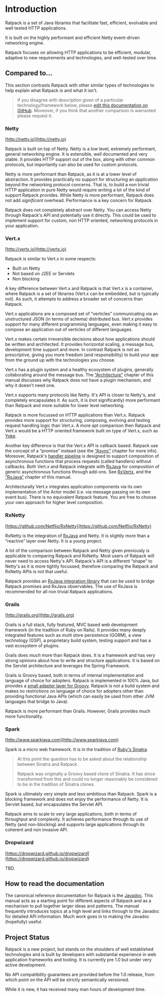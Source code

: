 # Introduction

Ratpack is a set of Java libraries that facilitate fast, efficient, evolvable and well tested HTTP applications.

It is built on the highly performant and efficient Netty event-driven networking engine.

Ratpack focuses on allowing HTTP applications to be efficient, modular, adaptive to new requirements and technologies, and well-tested over time.

## Compared to…

This section contrasts Ratpack with other similar types of technologies to help explain what Ratpack is and what it isn't.

> If you disagree with description given of a particular technology/framework below, please [edit this documentation on GitHub](https://github.com/ratpack/ratpack/blob/master/ratpack-manual/src/content/chapters/01-intro.md).
> Moreover, if you think that another comparison is warranted please request it.

### Netty

[http://netty.io](http://netty.io)

Ratpack is built on top of Netty.
Netty is a low level, extremely performant, general networking engine.
It is extensible, well documented and very stable.
It provides HTTP support out of the box, along with other common protocols, but importantly can also be used for custom protocols.
 
Netty is more performant than Ratpack, as it is at a lower level of abstraction.
It provides practically no support for structuring an _application_ beyond the networking protocol concerns.
That is, to build a non trivial HTTP application in pure Netty would require writing a lot of the kind of support Ratpack provides.
While Netty is more performant, Ratpack does not add _significant_ overhead.
Performance is a key concern for Ratpack.

Ratpack does not completely abstract over Netty.
You can access Netty through Ratpack's API and potentially use it directly.
This could be used to implement support for custom, non HTTP oriented, networking protocols in your application.

### Vert.x

[http://vertx.io](http://vertx.io)

Ratpack is similar to Vert.x in some respects: 

* Built on Netty
* Not based on J2EE or Servlets
* Non blocking

A key difference between Vert.x and Ratpack is that Vert.x is a container, where Ratpack is a set of libraries (Vert.x can be embedded, but is typically not).
As such, it attempts to address a broader set of concerns than Ratpack.

Vert.x applications are a composed set of “verticles” communicating via an unstructured JSON (in terms of schema) distributed bus.
Vert.x provides support for many different programming languages, even making it easy to compose an application out of verticles of different languages.
  
Vert.x makes certain irreversible decisions about how applications should be written and architected.
It provides horizontal scaling, a message bus, development time support and more.
In contrast Ratpack is not as prescriptive, giving you more freedom (and responsibility) to build your app from the ground up with the technologies you choose.

Vert.x has a plugin system and a healthy ecosystem of plugins, generally collaborating around the message bus.
The [“Architecture”](architecture.html) chapter of this manual discusses why Ratpack does not have a plugin mechanism, and why it doesn't need one.

Vert.x supports many protocols like Netty.
It's API is closer to Netty's, and completely encapsulates it.
As such, it is (not significantly) more performant than Ratpack and more suitable for lower level networking.

Ratpack is more focussed on HTTP applications than Vert.x.
Ratpack provides more support for structuring, composing, evolving and testing request handling logic than Vert.x.
A more apt comparison then Ratpack and Vert.x would be a HTTP oriented framework built on type of Vert.x, such as [Yoke](http://pmlopes.github.io/yoke).
  
Another key difference is that the Vert.x API is callback based.
Ratpack use the concept of a “promise” instead (see the [“Async”](async.html) chapter for more info).
Moreover, Ratpack's [handler pipeline](handlers.html) is designed to support composition of asynchronous functions that process requests (called handlers) without callbacks.
Both Vert.x and Ratpack integrate with [RxJava](https://github.com/Netflix/RxJava) for composition of generic asynchronous functions through add-ons.
See [RxVertx](https://github.com/vert-x/mod-rxvertx), and the [“RxJava”](rxjava.html) chapter of this manual.

Architecturally Vert.x integrates application components via its own implementation of the Actor model (i.e. via message passing on its own event bus).
There is no equivalent Ratpack feature.
You are free to choose your own approach for higher level composition.

### RxNetty

[https://github.com/Netflix/RxNetty](https://github.com/Netflix/RxNetty)

RxNetty is the integration of [RxJava](https://github.com/Netflix/RxJava) and Netty.
It is slightly more than a “reactive” layer over Netty.
It is a young project.
 
A lot of the comparison between Ratpack and Netty given previously is applicable to comparing Ratpack and RxNetty.
Most users of Ratpack will never need to access Netty's API.
Ratpack's API is a different “shape” to Netty's as it is more tightly focussed, therefore comparing the Ratpack and RxNetty APIs is not that useful.

Ratpack provides an [RxJava integration library](rxjava.html) that can be used to bridge Ratpack promises and RxJava observables.
The use of RxJava is recommended for all non trivial Ratpack applications.

### Grails

[http://grails.org](http://grails.org)

Grails is a full stack, fully featured, MVC based web development framework (in the tradition of Ruby on Rails).
It provides many deeply integrated features such as multi store persistence (GORM), a view technology (GSP),
a proprietary build system, testing support and has a vast ecosystem of plugins. 
 
Grails does _much_ more than Ratpack does.
It is a framework and has very strong opinions about how to write and structure applications.
It is based on the Servlet architecture and leverages the Spring Framework.

Grails is Groovy based, both in terms of internal implementation and language of choice for adopters.
Ratpack is implemented in 100% Java, but provides a [small adapter layer for Groovy](groovy.html).
Ratpack is not a build system and makes no restrictions on language of choice for adopters other than providing functional Java APIs 
(which can easily be used from other JVM languages that bridge to Java).

Ratpack is more performant than Grails.
However, Grails provides much more functionality.

### Spark

[http://www.sparkjava.com](http://www.sparkjava.com)

Spark is a micro web framework. 
It is in the tradition of [Ruby's Sinatra](http://www.sinatrarb.com).

> At this point the question has to be asked about the relationship between Sinatra and Ratpack.
>
> Ratpack was originally a Groovy based clone of Sinatra.
> It has since transformed from this and could no longer reasonably be considered to be in the tradition of Sinatra clones.
 
Spark is ultimately very simple and less ambitious than Ratpack.
Spark is a blocking framework and does not enjoy the performance of Netty.
It is Servlet based, but encapsulates the Servlet API.
 
Ratpack aims to scale to very large applications, both in terms of throughput and complexity.
It achieves performance through its use of Netty (and non-blocking) and supports large applications through its coherent and non invasive API. 


### Dropwizard

[https://dropwizard.github.io/dropwizard](https://dropwizard.github.io/dropwizard)

TBD.

## How to read the documentation

The canonical reference documentation for Ratpack is the [Javadoc](api/).
This manual acts as a starting point for different aspects of Ratpack and as a mechanism to pull together larger ideas and patterns.
The manual frequently introduces topics at a high level and links through to the Javadoc for detailed API information.
Much work goes in to making the Javadoc (hopefully) useful.

## Project Status

Ratpack is a new project, but stands on the shoulders of well established technologies and is built by developers with substantial experience in web application frameworks and tooling. 
It is currently pre 1.0 but under very active development.

No API compatibility guarantees are provided before the 1.0 release, from which point on the API will be strictly semantically versioned.

While it is new, it has received many man hours of development time.
